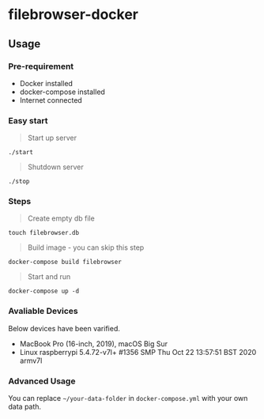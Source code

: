 # filebrowser-docker

## Usage

### Pre-requirement

- Docker installed
- docker-compose installed
- Internet connected

### Easy start

> Start up server

```shell
./start
```

> Shutdown server

```shell
./stop
```

### Steps

> Create empty db file

```shell
touch filebrowser.db
```

> Build image - you can skip this step

```shell
docker-compose build filebrowser
```

> Start and run

```shell
docker-compose up -d
```

### Avaliable Devices

Below devices have been varified.

- MacBook Pro (16-inch, 2019), macOS Big Sur
- Linux raspberrypi 5.4.72-v7l+ #1356 SMP Thu Oct 22 13:57:51 BST 2020 armv7l

### Advanced Usage

You can replace `~/your-data-folder` in `docker-compose.yml` with your own data path.
